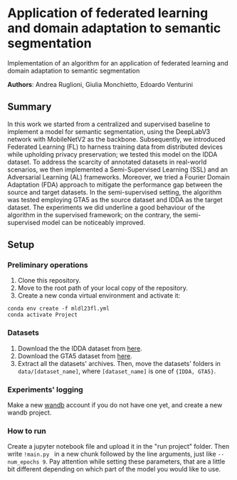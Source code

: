 # Application of federated learning and domain adaptation to semantic segmentation

Implementation of an algorithm for an application of federated learning and domain adaptation to semantic segmentation

**Authors**: Andrea Ruglioni, Giulia Monchietto, Edoardo Venturini

## Summary

In this work we started from a centralized and supervised baseline to implement a model for semantic segmentation, using the DeepLabV3 network with MobileNetV2 as the backbone. Subsequently, we introduced Federated Learning (FL) to harness training data from distributed devices while upholding privacy preservation; we tested this model on the IDDA dataset. To address the scarcity of annotated datasets in real-world scenarios, we then implemented a Semi-Supervised Learning (SSL) and an Adversarial Learning (AL) frameworks. Moreover, we tried a Fourier Domain Adaptation (FDA) approach to mitigate the performance gap between the source and target datasets. In the semi-supervised setting, the algorithm was tested employing GTA5 as the source dataset and IDDA as the target dataset. The experiments we did underline a good behaviour of the algorithm in the supervised framework; on the contrary, the semi-supervised model can be noticeably improved.

## Setup

### Preliminary operations

1) Clone this repository.
2) Move to the root path of your local copy of the repository.
3) Create a new conda virtual environment and activate it:
```
conda env create -f mldl23fl.yml
conda activate Project
```

### Datasets

1) Download the the IDDA dataset from [here](https://mega.nz/file/yBwVGR6A#z2AyGYdsuHERRY67i6JKxhK9cbgVwhYWp4PyrrITbMQ).
2) Download the GTA5 dataset from [here](https://mega.nz/file/ERkiQBaY#h-wktK7U7MpIG5nf-rMWF7d76NEM5ae_MrAmELftNR0).
5) Extract all the datasets' archives. Then, move the datasets' folders in ```data/[dataset_name]```, 
where ```[dataset_name]``` is one of ```{IDDA, GTA5}```.

### Experiments' logging

Make a new [wandb](https://wandb.ai/site) account if you do not have one yet, and create a new wandb project.

### How to run

Create a jupyter notebook file and upload it in the "run project" folder. Then write ```!main.py ``` in a new chunk followed by the line arguments, just like ```--num_epochs 9```. Pay attention while setting these parameters, that are a little bit different depending on which part of the model you would like to use.
